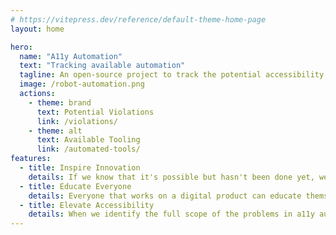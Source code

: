 ```yaml
---
# https://vitepress.dev/reference/default-theme-home-page
layout: home

hero:
  name: "A11y Automation"
  text: "Tracking available automation"
  tagline: An open-source project to track the potential accessibility violations and document the automated checks available for each.
  image: /robot-automation.png
  actions:
    - theme: brand
      text: Potential Violations
      link: /violations/
    - theme: alt
      text: Available Tooling
      link: /automated-tools/
features:
  - title: Inspire Innovation
    details: If we know that it's possible but hasn't been done yet, we can act. If we think it's not possible yet, we can start thinking about how to make it possible.
  - title: Educate Everyone
    details: Everyone that works on a digital product can educate themselves on the potential accessibility violations and how to test for each.
  - title: Elevate Accessibility
    details: When we identify the full scope of the problems in a11y automation, we have a place to start (or even continue!) and elevate accessibility to a first-class citizen of the foundations of the web.
---
```


